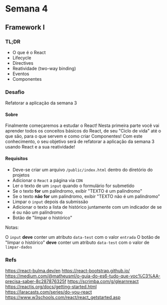 # Semana 4

## Framework I

### TL;DR

- O que é o React
- Lifecycle
- Directives
- Reatividade (two-way binding)
- Eventos
- Componentes

### Desafio

Refatorar a aplicação da semana 3

#### Sobre

Finalmente começaremos a estudar o React! Nesta primeira parte você vai aprender todos os conceitos básicos do React, de seu "Ciclo de vida" até o que são, para o que servem e como criar Componentes! Com este conhecimento, o seu objetivo será de refatorar a aplicação da semana 3 usando React e a sua reatividade!

#### Requisitos

- Deve-se criar um arquivo `/public/index.html` dentro do diretório do projetos
- Adicionar o `React` a página via `CDN`
- Ler o texto de um `input` quando o formulário for submetido
- Se o texto **for** um palíndromo, exibir "TEXTO é um palíndromo"
- Se o texto **não for** um palíndromo, exibir "TEXTO não é um palíndromo"
- Limpar o `input` depois da submissão
- Adicionar o texto a lista de histórico juntamente com um indicador de se é ou não um palíndromo
- Botão de "limpar o histórico"

Notas:

O `input` **deve** conter um atributo `data-test` com o valor `entrada`
O botão de "limpar o histórico" **deve** conter um atributo `data-test` com o valor de `limpar-dados`

### Refs

https://react-bulma.dev/en
https://react-bootstrap.github.io/
https://medium.com/@matheusml/o-guia-do-es6-tudo-que-voc%C3%AA-precisa-saber-8c287876325f
https://scrimba.com/g/glearnreact
https://reactjs.org/docs/getting-started.html
https://laracasts.com/series/do-you-react
https://www.w3schools.com/react/react_getstarted.asp
